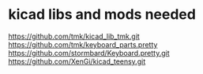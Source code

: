 # kicad libs and mods needed
https://github.com/tmk/kicad_lib_tmk.git
https://github.com/tmk/keyboard_parts.pretty
https://github.com/stormbard/Keyboard.pretty.git
https://github.com/XenGi/kicad_teensy.git

